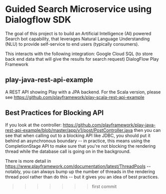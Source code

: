 
# Guided Search Microservice using Dialogflow SDK

The goal of this project is to build an Artificial Intelligence (AI) powered Search bot capability, that leverages Natural Language Understanding (NLU) to provide self-service to end users (typically consumers).

This interacts with the following integration:
Google Cloud SQL (to store back end data that will give the results for search request)
DialogFlow
Play Framework

## play-java-rest-api-example

A REST API showing Play with a JPA backend.  For the Scala version, please see https://github.com/playframework/play-scala-rest-api-example

## Best Practices for Blocking API

If you look at the controller: https://github.com/playframework/play-java-rest-api-example/blob/master/app/v1/post/PostController.java
then you can see that when calling out to a blocking API like JDBC, you should put it behind an asynchronous boundary -- in practice, this means using the CompletionStage API to make sure that you're not blocking the rendering thread while the database call is going on in the background.


There is more detail in https://www.playframework.com/documentation/latest/ThreadPools -- notably, you can always bump up the number of threads in the rendering thread pool rather than do this -- but it gives you an idea of best practices.
>>>>>>> first commit
